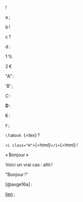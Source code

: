 !

a ;

b !

c ?

d :

1 %

2 €

"A" :

'B' ;

*C* :

**D** :

~~E~~ :

`F` ;

`\faBook `{=tex} ?

`<i class="H">`{=html}`</i>`{=html} !

« Bonjour »

Voici un vrai cas : allô !

"Bonjour !"

[@avge16a] :

[lien](https://example.com) ;
